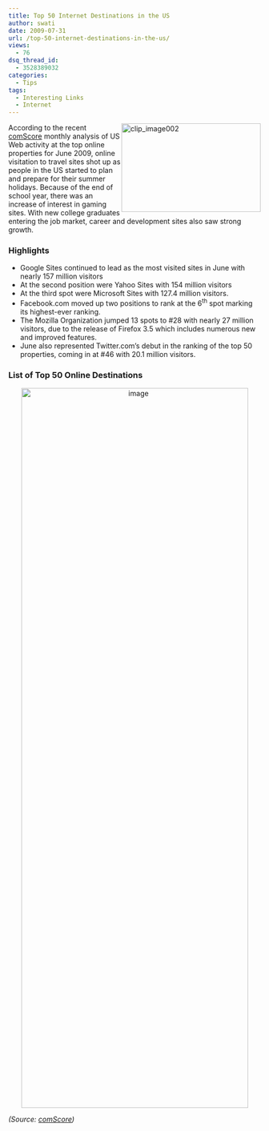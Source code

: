 ```yaml
---
title: Top 50 Internet Destinations in the US
author: swati
date: 2009-07-31
url: /top-50-internet-destinations-in-the-us/
views:
  - 76
dsq_thread_id:
  - 3528389032
categories:
  - Tips
tags:
  - Interesting Links
  - Internet
---
```

<img class="alignright wp-image-50749" style="border: 0pt none;margin-left: 0px;margin-right: 0px" src="http://cdn.devilsworkshop.org/files/2009/07/clip_image00214.jpg" border="0" alt="clip_image002" width="278" height="177" align="right" />According to the recent <a href="http://www.comscore.com/" onclick="_gaq.push(['_trackEvent', 'outbound-article', 'http://www.comscore.com/', 'comScore']);" >comScore</a> monthly analysis of US Web activity at the top online properties for June 2009, online visitation to travel sites shot up as people in the US started to plan and prepare for their summer holidays. Because of the end of school year, there was an increase of interest in gaming sites. With new college graduates entering the job market, career and development sites also saw strong growth.

### Highlights

  * Google Sites continued to lead as the most visited sites in June with nearly 157 million visitors
  * At the second position were Yahoo Sites with 154 million visitors
  * At the third spot were Microsoft Sites with 127.4 million visitors.
  * Facebook.com moved up two positions to rank at the 6<sup>th</sup> spot marking its highest-ever ranking.
  * The Mozilla Organization jumped 13 spots to #28 with nearly 27 million visitors, due to the release of Firefox 3.5 which includes numerous new and improved features.
  * June also represented Twitter.com’s debut in the ranking of the top 50 properties, coming in at #46 with 20.1 million visitors.

### List of Top 50 Online Destinations

<p style="text-align: center">
  <img class="aligncenter" style="border: 0pt none" src="http://cdn.devilsworkshop.org/files/2009/07/image54.png" border="0" alt="image" width="453" height="1439" />
</p>

<p style="text-align: left">
  <em>(Source: <a href="http://www.comscore.com/" onclick="_gaq.push(['_trackEvent', 'outbound-article', 'http://www.comscore.com/', 'comScore']);" >comScore</a>)</em>
</p>
